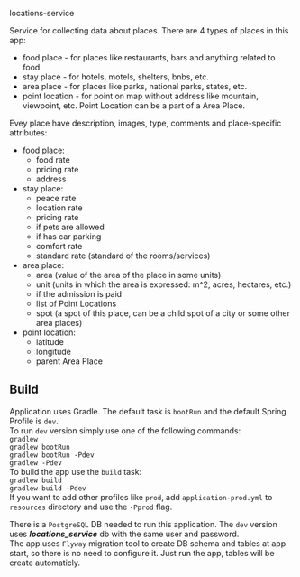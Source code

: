 locations-service

Service for collecting data about places. There are 4 types of places in this app:  
 * food place - for places like restaurants, bars and anything related to food. 
 * stay place - for hotels, motels, shelters, bnbs, etc.
 * area place - for places like parks, national parks, states, etc.
 * point location - for point on map without address like mountain, viewpoint, etc. Point Location can be a part of a Area Place.   

Evey place have description, images, type, comments and place-specific attributes:
 * food place: 
    * food rate
    * pricing rate
    * address
 * stay place:
    * peace rate
    * location rate
    * pricing rate
    * if pets are allowed
    * if has car parking
    * comfort rate
    * standard rate (standard of the rooms/services)
 * area place:
    * area (value of the area of the place in some units)
    * unit (units in which the area is expressed: m^2, acres, hectares, etc.)
    * if the admission is paid
    * list of Point Locations
    * spot (a spot of this place, can be a child spot of a city or some other area places)
 * point location:
    * latitude
    * longitude
    * parent Area Place

## Build  
Application uses Gradle. The default task is `bootRun` and the default Spring Profile is `dev`.  
To run `dev` version simply use one of the following commands:  
  `gradlew`  
  `gradlew bootRun`  
  `gradlew bootRun -Pdev`  
  `gradlew -Pdev`  
To build the app use the `build` task:  
  `gradlew build`  
  `gradlew build -Pdev`  
If you want to add other profiles like `prod`, add `application-prod.yml` to `resources` directory and use the `-Pprod` flag.

There is a `PostgreSQL` DB needed to run this application. The `dev` version uses ***locations_service*** db with the same user and password.  
The app uses `Flyway` migration tool to create DB schema and tables at app start, so there is no need to configure it. Just run the app, tables will be create automaticly.
